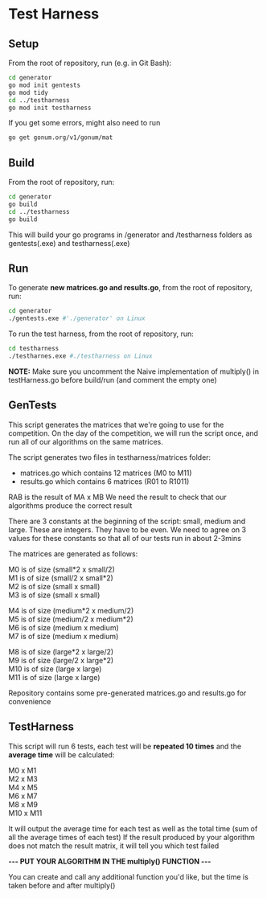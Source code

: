# Test Harness

## Setup

From the root of repository, run (e.g. in Git Bash):

```sh
cd generator
go mod init gentests
go mod tidy
cd ../testharness
go mod init testharness
```

If you get some errors, might also need to run
```sh
go get gonum.org/v1/gonum/mat
```

## Build

From the root of repository, run:

```sh
cd generator
go build
cd ../testharness
go build
```

This will build your go programs in /generator and /testharness folders as gentests(.exe) and testharness(.exe)

## Run

To generate **new matrices.go and results.go**, from the root of repository, run:

```sh
cd generator
./gentests.exe #'./generator' on Linux
```

To run the test harness, from the root of repository, run:

```sh
cd testharness
./testharnes.exe #./testharness on Linux
```

**NOTE:** Make sure you uncomment the Naive implementation of multiply() in testHarness.go before build/run (and comment the empty one)

## GenTests

This script generates the matrices that we're going to use for the competition.
On the day of the competition, we will run the script once, and run all of our algorithms on the same matrices.

The script generates two files in testharness/matrices folder:
- matrices.go which contains 12 matrices (M0 to M11)
- results.go which contains 6 matrices (R01 to R1011)

RAB is the result of MA x MB
We need the result to check that our algorithms produce the correct result

There are 3 constants at the beginning of the script: small, medium and large.
These are integers. They have to be even.
We need to agree on 3 values for these constants so that all of our tests run in about 2-3mins

The matrices are generated as follows:

M0 is of size (small\*2 x small/2)<br/>
M1 is of size (small/2 x small\*2)<br/>
M2 is of size (small x small)<br/>
M3 is of size (small x small)<br/>

M4 is of size (medium\*2 x medium/2)<br/>
M5 is of size (medium/2 x medium\*2)<br/>
M6 is of size (medium x medium)<br/>
M7 is of size (medium x medium)<br/>

M8 is of size (large\*2 x large/2)<br/>
M9 is of size (large/2 x large\*2)<br/>
M10 is of size (large x large)<br/>
M11 is of size (large x large)<br/>

Repository contains some pre-generated matrices.go and results.go for convenience

## TestHarness

This script will run 6 tests, each test will be **repeated 10 times** and the **average time** will be calculated:

M0 x M1<br/>
M2 x M3<br/>
M4 x M5<br/>
M6 x M7<br/>
M8 x M9<br/>
M10 x M11<br/>

It will output the average time for each test as well as the total time (sum of all the average times of each test)
If the result produced by your algorithm does not match the result matrix, it will tell you which test failed

**--- PUT YOUR ALGORITHM IN THE multiply() FUNCTION ---**

You can create and call any additional function you'd like, but the time is taken before and after multiply()
